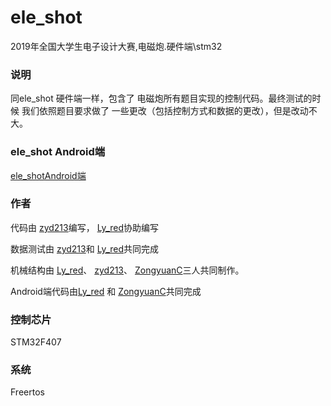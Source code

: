 # ele_shot
2019年全国大学生电子设计大赛,电磁炮.硬件端\stm32

### 说明
同ele_shot 硬件端一样，包含了 电磁炮所有题目实现的控制代码。最终测试的时候 我们依照题目要求做了 一些更改（包括控制方式和数据的更改），但是改动不大。

### ele_shot Android端
[ele_shotAndroid端](https://github.com/lcurious/ele_shot_android)

### 作者
代码由
[zyd213](https://github.com/zyd213)编写，
[Ly_red](https://github.com/lyred193)协助编写

数据测试由 [zyd213](https://github.com/zyd213)和
[Ly_red](https://github.com/lyred193)共同完成

机械结构由
[Ly_red](https://github.com/lyred193)、
[zyd213](https://github.com/zyd213)、
[ZongyuanC](https://github.com/ZongyuanC)三人共同制作。

Android端代码由[Ly_red](https://github.com/lyred193)  和
[ZongyuanC](https://github.com/ZongyuanC)共同完成

### 控制芯片

STM32F407

### 系统
Freertos


